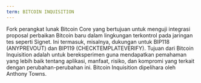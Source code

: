 ```yaml
---
term: BITCOIN INQUISITION
---
```


Fork perangkat lunak Bitcoin Core yang bertujuan untuk menguji integrasi proposal perbaikan Bitcoin baru dalam lingkungan terkontrol pada jaringan tes seperti Signet. Ini termasuk, misalnya, dukungan untuk BIP118 (ANYPREVOUT) dan BIP119 (CHECKTEMPLATEVERIFY). Tujuan dari Bitcoin Inquisition adalah untuk bereksperimen guna mendapatkan pemahaman yang lebih baik tentang aplikasi, manfaat, risiko, dan kompromi yang terkait dengan perubahan-perubahan ini. Bitcoin Inquisition dipelihara oleh Anthony Towns.